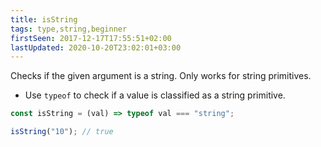 ```yaml
---
title: isString
tags: type,string,beginner
firstSeen: 2017-12-17T17:55:51+02:00
lastUpdated: 2020-10-20T23:02:01+03:00
---
```


Checks if the given argument is a string.
Only works for string primitives.

- Use `typeof` to check if a value is classified as a string primitive.

```js
const isString = (val) => typeof val === "string";
```

```js
isString("10"); // true
```
